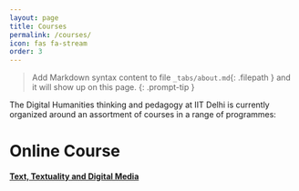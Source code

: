 ```yaml
---
layout: page
title: Courses
permalink: /courses/
icon: fas fa-stream
order: 3
---
```




> Add Markdown syntax content to file `_tabs/about.md`{: .filepath } and it will show up on this page.
{: .prompt-tip }

The Digital Humanities thinking and pedagogy at IIT Delhi is currently organized around an assortment of courses in a range of programmes:

# Online Course

[**Text, Textuality and Digital Media**](https://swayam.gov.in/nd1_noc19_hs54/preview)
